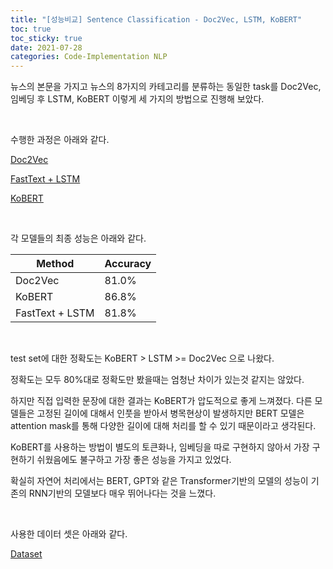 ```yaml
---
title: "[성능비교] Sentence Classification - Doc2Vec, LSTM, KoBERT"
toc: true
toc_sticky: true
date: 2021-07-28
categories: Code-Implementation NLP
---
```


뉴스의 본문을 가지고 뉴스의 8가지의 카테고리를 분류하는 동일한 task를 Doc2Vec, 임베딩 후 LSTM, KoBERT 이렇게 세 가지의 방법으로 진행해 보았다.

&nbsp;



수행한 과정은 아래와 같다.

[Doc2Vec](https://doheon.github.io/code-implementation/nlp/ci-doc2vec-post/)

[FastText + LSTM](https://doheon.github.io/code-implementation/nlp/ci-lstm-post/)

[KoBERT](https://doheon.github.io/code-implementation/nlp/ci-kobert-post/)

&nbsp;



각 모델들의 최종 성능은 아래와 같다.

| Method          | Accuracy |
| --------------- | -------- |
| Doc2Vec         | 81.0%    |
| KoBERT          | 86.8%    |
| FastText + LSTM | 81.8%    |

&nbsp;



test set에 대한 정확도는 KoBERT > LSTM >= Doc2Vec 으로 나왔다.

정확도는 모두 80%대로 정확도만 봤을때는 엄청난 차이가 있는것 같지는 않았다.

하지만 직접 입력한 문장에 대한 결과는 KoBERT가 압도적으로 좋게 느껴졌다. 다른 모델들은 고정된 길이에 대해서 인풋을 받아서 병목현상이 발생하지만 BERT 모델은 attention mask를 통해 다양한 길이에 대해 처리를 할 수 있기 때문이라고 생각된다.

KoBERT를 사용하는 방법이 별도의 토큰화나, 임베딩을 따로 구현하지 않아서 가장 구현하기 쉬웠음에도 불구하고 가장 좋은 성능을 가지고 있었다.

확실히 자연어 처리에서는 BERT, GPT와 같은 Transformer기반의 모델의 성능이 기존의 RNN기반의 모델보다 매우 뛰어나다는 것을 느꼈다.

&nbsp;



사용한 데이터 셋은 아래와 같다.

[Dataset](http://ling.snu.ac.kr/class/cl_under1801/FinalProject.htm)

&nbsp;

